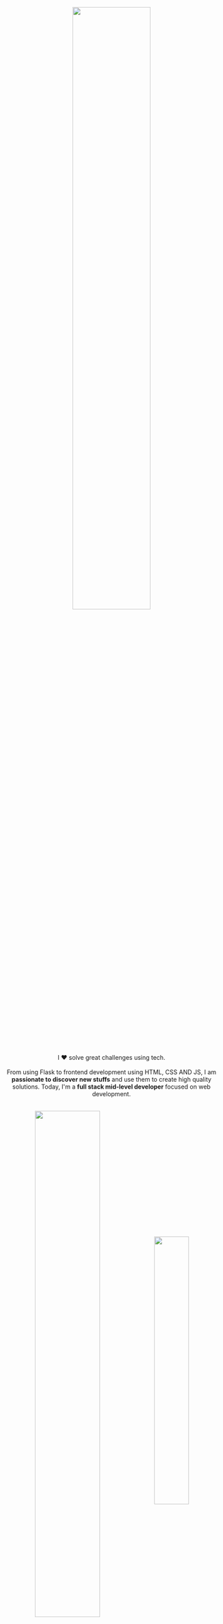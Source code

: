 
<div align="center" style="margin-bottom: 100px;">
    <img src="https://user-images.githubusercontent.com/131315442/283946778-b018adc6-4f12-4c0f-8e31-0b15b467d16e.jpg" width="60%" />
</div>



<p align="center">I ❤️ solve great challenges using tech. <br><br> From using Flask to frontend development using HTML, CSS AND JS, I am <strong>passionate to discover new stuffs</strong> and use them to create high quality solutions. Today, I'm a <strong>full stack mid-level developer</strong> focused on web development.</p>&nbsp;

<div  align="center" style="margin-bottom:100px">
<img width=55% align="center"  src="https://github-readme-streak-stats.herokuapp.com?user=MarcoMartins&theme=radical&mode=weekly" />
<img width=40% align="center" src="https://github-readme-stats-git-main-MarcoMartins.vercel.app/api/top-langs/?username=MarcoMartins&show_icons=true&theme=radical&layout=compact" />
 </div>
 
 &nbsp;
 &nbsp;



## My Skills

#### Main Stack:


![JavaScript](https://img.shields.io/badge/JavaScript-F7DF1E?style=for-the-badge&logo=javascript&logoColor=black)&nbsp;
;
![HTML](https://img.shields.io/badge/HTML5-E34F26?style=for-the-badge&logo=html5&logoColor=white)&nbsp;
![CSS](https://img.shields.io/badge/CSS3-1572B6?style=for-the-badge&logo=css3&logoColor=white)&nbsp;





<img src="https://raw.githubusercontent.com/MicaelliMedeiros/micaellimedeiros/master/image/computer-illustration.png" min-width="400px" max-width="400px" width="400px" align="right" alt="Computador iuriCode">

#### Secondary Stack:



#### Studying in this moment:



#### Databases:



#### Workstation Tools:

![VScode](https://img.shields.io/badge/vscode-4285F4?style=for-the-badge&logo=vscode&logoColor=white)&nbsp;


&nbsp;
&nbsp;

## Contacts:

<div> 
<a href="https://www.instagram.com/quazegoll/" target="_blank"><img src="https://img.shields.io/badge/-Instagram-%23E4405F?style=for-the-badge&logo=instagram&logoColor=white">
</a>
<a href = "marcoalcofe@hotmail.com"> <img src="https://img.shields.io/badge/-Gmail-%23333?style=for-the-badge&logo=gmail&logoColor=white" target="_blank"></a>
<a href="https://www.linkedin.com/in/marco-martins/" target="_blank"><img src="https://img.shields.io/badge/-LinkedIn-%230077B5?style=for-the-badge&logo=linkedin&logoColor=white"  target="_blank"></a> 
<a href="https://medium.com/@quazegoll" target="_blank"><img src="https://img.shields.io/badge/-Medium-%23000000?style=for-the-badge&logo=medium&logoColor=white"  target="_blank"></a> 
</div>&nbsp;&nbsp;
 

  
  
<img width=100% src="https://capsule-render.vercel.app/api?type=waving&color=8F0D87&height=120&section=footer"/>
